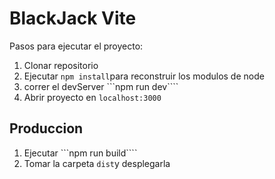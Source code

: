 # BlackJack Vite

Pasos para ejecutar el proyecto:

1. Clonar repositorio
2. Ejecutar ```npm install```para reconstruir los modulos de node
3. correr el devServer ```npm run dev````
4. Abrir proyecto en ```localhost:3000```

## Produccion 

1. Ejecutar ```npm run build````
2. Tomar la carpeta ```dist```y desplegarla

